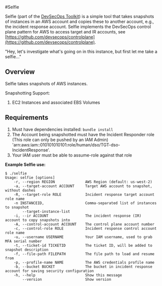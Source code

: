#Selfie

Selfie (part of the [DevSecOps Toolkit](https://github.com/devsecops)) is a simple tool that takes snapshots of instances in an AWS account and copies these to another account, e.g., the incident response account. Selfie implements the DevSecOps control plane pattern for AWS to access target and IR accounts, see [https://github.com/devsecops/controlplane](https://github.com/devsecops/controlplane).

"Hey, let's investigate what's going on in this instance, but first let me take a selfie..."

## Overview

Selfie takes snapshots of AWS instances.

Snapshotting Support:

1. EC2 Instances and associated EBS Volumes

## Requirements
1. Must have dependencies installed: `bundle install`
2. The Account being snapshotted must have the Incident Responder role (This role can only be pushed by an IAM Admin) 'arn:aws:iam::010101010101:role/human/dso/TGT-dso-IncidentResponse'.
3. Your IAM user must be able to assume-role against that role

**Example Selfie use:**

```shell
$ ./selfie
Usage: selfie [options]
    -r, --region REGION              AWS Region (default: us-west-2)
    -a, --target-account ACCOUNT     Target AWS account to snapshot, without dashes
    -R, --target-role ROLE           Incident response target account role name
    -n INSTANCEID,                   Comma-separated list of instances to snapshot
        --target-instance-list
    -i, --ir ACCOUNT                 The incident response (IR) account to copy snapshots into
    -A, --control-account ACCOUNT    The control plane account number
    -c, --control-role ROLE          Incident response control account role name
    -u, --username USERNAME          Your IAM username, used to grab MFA serial number
    -t, --ticket-id TICKETID         The ticket ID, will be added to snapshot description
    -f, --file-path FILEPATH         The file path to load and resume from
    -p, --profile-name NAME          The AWS credentials profile name
    -b, --bucket BUCKET              The bucket in incident response account for saving security configuration
    -h, --help                       Show this message
        --version                    Show version
```
